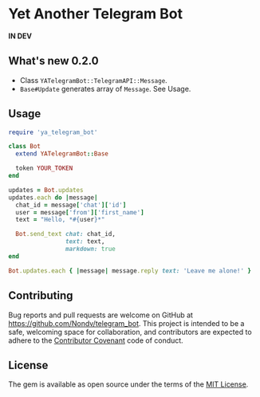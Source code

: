 # Yet Another Telegram Bot

**IN DEV**

## What's new **0.2.0**

* Class `YATelegramBot::TelegramAPI::Message`.
* `Base#Update` generates array of `Message`. See Usage.


## Usage

```ruby
require 'ya_telegram_bot'

class Bot
  extend YATelegramBot::Base

  token YOUR_TOKEN
end

updates = Bot.updates
updates.each do |message|
  chat_id = message['chat']['id']
  user = message['from']['first_name']
  text = "Hello, *#{user}*"

  Bot.send_text chat: chat_id,
                text: text,
                markdown: true
end

Bot.updates.each { |message| message.reply text: 'Leave me alone!' }

```

## Contributing

Bug reports and pull requests are welcome on GitHub at https://github.com/Nondv/telegram_bot.
This project is intended to be a safe, welcoming space for collaboration,
and contributors are expected to adhere to the [Contributor Covenant](http://contributor-covenant.org) code of conduct.


## License

The gem is available as open source under the terms of the [MIT License](http://opensource.org/licenses/MIT).

